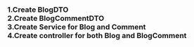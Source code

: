 <h3>
1.Create BlogDTO<br>
2.Create BlogCommentDTO<br>
3.Create Service for Blog and Comment<br>
4.Create controller for both Blog and BlogComment<br>
</h3>
